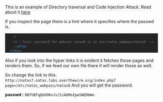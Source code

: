This is an example of Directory traversal and Code Injection Attack.
Read about it [here](https://www.acunetix.com/websitesecurity/php-security-2/)


If you inspect the page there is a hint where it specifies where the passwd is.

![img1](img1.png)

Also if you look into the hyper links it is evident it fetches those pages and renders them. So, if we feed our own file there it will render those as well. 

So change the link to this. `http://natas7.natas.labs.overthewire.org/index.php?page=/etc/natas_webpass/natas8` And you will get the password. 

**passwd :** `DBfUBfqQG69KvJvJ1iAbMoIpwSNQ9bWe`



